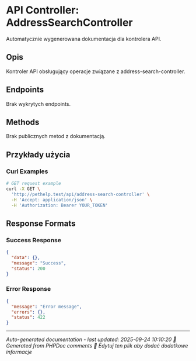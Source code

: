 # API Controller: AddressSearchController

Automatycznie wygenerowana dokumentacja dla kontrolera API.

## Opis
Kontroler API obsługujący operacje związane z address-search-controller.





## Endpoints

Brak wykrytych endpoints.

## Methods

Brak publicznych metod z dokumentacją.

## Przykłady użycia

### Curl Examples
```bash
# GET request example
curl -X GET \
  'http://pethelp.test/api/address-search-controller' \
  -H 'Accept: application/json' \
  -H 'Authorization: Bearer YOUR_TOKEN'
```

## Response Formats

### Success Response
```json
{
  "data": {},
  "message": "Success",
  "status": 200
}
```

### Error Response
```json
{
  "message": "Error message",
  "errors": {},
  "status": 422
}
```

---
*Auto-generated documentation - last updated: 2025-09-24 10:10:20*
*🤖 Generated from PHPDoc comments*
*📝 Edytuj ten plik aby dodać dodatkowe informacje*